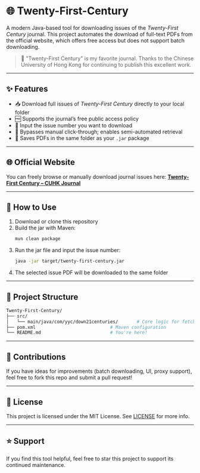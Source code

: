 # 🌐 Twenty-First-Century

A modern Java-based tool for downloading issues of the *Twenty-First Century* journal. This project automates the download of full-text PDFs from the official website, which offers free access but does not support batch downloading.

> 📰 "Twenty-First Century" is my favorite journal. Thanks to the Chinese University of Hong Kong for continuing to publish this excellent work.


---

## ✨ Features

- 📥 Download full issues of *Twenty-First Century* directly to your local folder
- 🆓 Supports the journal’s free public access policy
- 🔢 Input the issue number you want to download
- 🚫 Bypasses manual click-through; enables semi-automated retrieval
- 📁 Saves PDFs in the same folder as your `.jar` package

---

## 🌐 Official Website

You can freely browse or manually download journal issues here:
[**Twenty-First Century – CUHK Journal**](https://www.cuhk.edu.hk/ics/21c/)

---

## 🚀 How to Use

1. Download or clone this repository
2. Build the jar with Maven:
   ```bash
   mvn clean package
   ```
3. Run the jar file and input the issue number:
   ```bash
   java -jar target/twenty-first-century.jar
   ```
4. The selected issue PDF will be downloaded to the same folder

---

## 📁 Project Structure

```bash
Twenty-First-Century/
├── src/
│   └── main/java/com/yyc/down21centuries/       # Core logic for fetching journal PDFs
├── pom.xml                            # Maven configuration
└── README.md                          # You're here!
```

---

## 🧩 Contributions

If you have ideas for improvements (batch downloading, UI, proxy support), feel free to fork this repo and submit a pull request!

---

## 📄 License

This project is licensed under the MIT License. See [LICENSE](LICENSE) for more info.

---

## ⭐ Support

If you find this tool helpful, feel free to star this project to support its continued maintenance.
